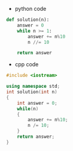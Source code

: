 - python code

```python
def solution(n):
    answer = 0
    while n >= 1:
        answer += n%10
        n //= 10

    return answer
```

- cpp code

```cpp
#include <iostream>

using namespace std;
int solution(int n)
{
    int answer = 0;
    while(n)
    {
        answer += n%10;
        n /= 10;
    }
    return answer;
}
```
